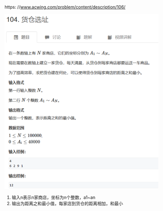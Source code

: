 


https: //www.acwing.com/problem/content/description/106/

![](images/image.png)

1. 输入n表示n家商店，坐标为n个整数，a1~an
2. 输出为距离之和最小值，每家店到货仓的距离相加，和最小




